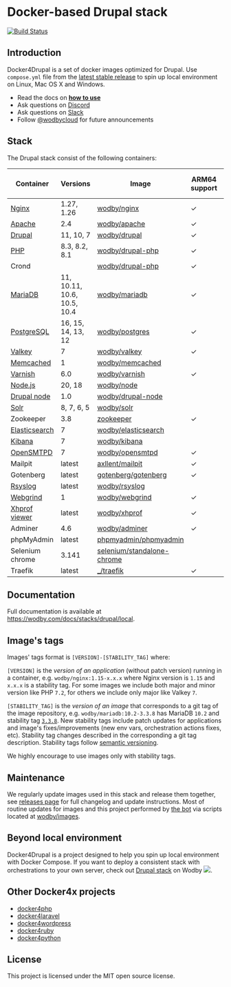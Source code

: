 # Docker-based Drupal stack

[![Build Status](https://github.com/wodby/docker4drupal/workflows/Run%20tests/badge.svg)](https://github.com/wodby/docker4drupal/actions)

## Introduction

Docker4Drupal is a set of docker images optimized for Drupal. Use `compose.yml` file from the [latest stable release](https://github.com/wodby/docker4drupal/releases) to spin up local environment on Linux, Mac OS X and Windows. 

* Read the docs on [**how to use**](https://wodby.com/docs/stacks/drupal/local#usage)
* Ask questions on [Discord](http://discord.wodby.com/)
* Ask questions on [Slack](http://slack.wodby.com/)
* Follow [@wodbycloud](https://twitter.com/wodbycloud) for future announcements

## Stack

The Drupal stack consist of the following containers:

| Container       | Versions                    | Image                        | ARM64 support | Enabled by default |
|-----------------|-----------------------------|------------------------------|---------------|--------------------|
| [Nginx]         | 1.27, 1.26                  | [wodby/nginx]                | ✓             | ✓                  |
| [Apache]        | 2.4                         | [wodby/apache]               | ✓             |                    |
| [Drupal]        | 11, 10, 7                   | [wodby/drupal]               | ✓             | ✓                  |
| [PHP]           | 8.3, 8.2, 8.1               | [wodby/drupal-php]           | ✓             |                    |
| Crond           |                             | [wodby/drupal-php]           | ✓             | ✓                  |
| [MariaDB]       | 11, 10.11, 10.6, 10.5, 10.4 | [wodby/mariadb]              | ✓             | ✓                  |
| [PostgreSQL]    | 16, 15, 14, 13, 12          | [wodby/postgres]             | ✓             |                    |
| [Valkey]        | 7                           | [wodby/valkey]               | ✓             |                    |
| [Memcached]     | 1                           | [wodby/memcached]            |               |                    |
| [Varnish]       | 6.0                         | [wodby/varnish]              | ✓             |                    |
| [Node.js]       | 20, 18                      | [wodby/node]                 |               |                    |
| [Drupal node]   | 1.0                         | [wodby/drupal-node]          |               |                    |
| [Solr]          | 8, 7, 6, 5                  | [wodby/solr]                 |               |                    |
| Zookeeper       | 3.8                         | [zookeeper]                  | ✓             |                    |
| [Elasticsearch] | 7                           | [wodby/elasticsearch]        |               |                    |
| [Kibana]        | 7                           | [wodby/kibana]               |               |                    |
| [OpenSMTPD]     | 7                           | [wodby/opensmtpd]            | ✓             |                    |
| Mailpit         | latest                      | [axllent/mailpit]            | ✓             | ✓                  |
| Gotenberg       | latest                      | [gotenberg/gotenberg]        | ✓             |                    |
| [Rsyslog]       | latest                      | [wodby/rsyslog]              |               |                    |
| [Webgrind]      | 1                           | [wodby/webgrind]             | ✓             |                    |
| [Xhprof viewer] | latest                      | [wodby/xhprof]               | ✓             |                    |
| Adminer         | 4.6                         | [wodby/adminer]              | ✓             |                    |
| phpMyAdmin      | latest                      | [phpmyadmin/phpmyadmin]      |               |                    |
| Selenium chrome | 3.141                       | [selenium/standalone-chrome] |               |                    |
| Traefik         | latest                      | [_/traefik]                  | ✓             | ✓                  |
 
## Documentation

Full documentation is available at https://wodby.com/docs/stacks/drupal/local.

## Image's tags

Images' tags format is `[VERSION]-[STABILITY_TAG]` where:

`[VERSION]` is the _version of an application_ (without patch version) running in a container, e.g. `wodby/nginx:1.15-x.x.x` where Nginx version is `1.15` and `x.x.x` is a stability tag. For some images we include both major and minor version like PHP `7.2`, for others we include only major like Valkey `7`. 

`[STABILITY_TAG]` is the _version of an image_ that corresponds to a git tag of the image repository, e.g. `wodby/mariadb:10.2-3.3.8` has MariaDB `10.2` and stability tag [`3.3.8`](https://github.com/wodby/mariadb/releases/tag/3.3.8). New stability tags include patch updates for applications and image's fixes/improvements (new env vars, orchestration actions fixes, etc). Stability tag changes described in the corresponding a git tag description. Stability tags follow [semantic versioning](https://semver.org/).

We highly encourage to use images only with stability tags.

## Maintenance

We regularly update images used in this stack and release them together, see [releases page](https://github.com/wodby/docker4drupal/releases) for full changelog and update instructions. Most of routine updates for images and this project performed by [the bot](https://github.com/wodbot) via scripts located at [wodby/images](https://github.com/wodby/images).

## Beyond local environment

Docker4Drupal is a project designed to help you spin up local environment with Docker Compose. If you want to deploy a consistent stack with orchestrations to your own server, check out [Drupal stack](https://wodby.com/stacks/drupal) on Wodby ![](https://www.google.com/s2/favicons?domain=wodby.com).

## Other Docker4x projects

* [docker4php](https://github.com/wodby/docker4php)
* [docker4laravel](https://github.com/wodby/docker4laravel)
* [docker4wordpress](https://github.com/wodby/docker4wordpress)
* [docker4ruby](https://github.com/wodby/docker4ruby)
* [docker4python](https://github.com/wodby/docker4python)
  

## License

This project is licensed under the MIT open source license.

[Apache]: https://wodby.com/docs/stacks/drupal/containers#apache
[Drupal node]: https://wodby.com/docs/stacks/drupal/containers#drupal-nodejs
[Drupal]: https://wodby.com/docs/stacks/drupal/containers#php
[Elasticsearch]: https://wodby.com/docs/stacks/elasticsearch
[Kibana]: https://wodby.com/docs/stacks/elasticsearch
[MariaDB]: https://wodby.com/docs/stacks/drupal/containers#mariadb
[Memcached]: https://wodby.com/docs/stacks/drupal/containers#memcached
[Nginx]: https://wodby.com/docs/stacks/drupal/containers#nginx
[Node.js]: https://wodby.com/docs/stacks/drupal/containers#nodejs
[OpenSMTPD]: https://wodby.com/docs/stacks/drupal/containers#opensmtpd
[PHP]: https://wodby.com/docs/stacks/drupal/containers#php
[PostgreSQL]: https://wodby.com/docs/stacks/drupal/containers#postgresql
[Redis]: https://wodby.com/docs/stacks/drupal/containers#redis
[Valkey]: https://wodby.com/docs/stacks/valkey/containers#valkey
[Rsyslog]: https://wodby.com/docs/stacks/drupal/containers#rsyslog
[Solr]: https://wodby.com/docs/stacks/drupal/containers#solr
[Varnish]: https://wodby.com/docs/stacks/drupal/containers#varnish
[Webgrind]: https://wodby.com/docs/stacks/drupal/containers#webgrind
[XHProf viewer]: https://wodby.com/docs/stacks/php/containers#xhprof-viewer

[_/traefik]: https://hub.docker.com/_/traefik
[gotenberg/gotenberg]: https://hub.docker.com/r/gotenberg/gotenberg
[axllent/mailpit]: https://hub.docker.com/r/axllent/mailpit
[phpmyadmin/phpmyadmin]: https://hub.docker.com/r/phpmyadmin/phpmyadmin
[selenium/standalone-chrome]: https://hub.docker.com/r/selenium/standalone-chrome
[wodby/adminer]: https://hub.docker.com/r/wodby/adminer
[wodby/apache]: https://github.com/wodby/apache
[wodby/drupal-node]: https://github.com/wodby/drupal-node
[wodby/drupal-php]: https://github.com/wodby/drupal-php
[wodby/drupal]: https://github.com/wodby/drupal
[wodby/elasticsearch]: https://github.com/wodby/elasticsearch
[wodby/kibana]: https://github.com/wodby/kibana
[wodby/mariadb]: https://github.com/wodby/mariadb
[wodby/memcached]: https://github.com/wodby/memcached
[wodby/nginx]: https://github.com/wodby/nginx
[wodby/node]: https://github.com/wodby/node
[wodby/opensmtpd]: https://github.com/wodby/opensmtpd
[wodby/postgres]: https://github.com/wodby/postgres
[wodby/valkey]: https://github.com/wodby/valkey
[wodby/rsyslog]: https://hub.docker.com/r/wodby/rsyslog
[wodby/solr]: https://github.com/wodby/solr
[wodby/varnish]: https://github.com/wodby/varnish
[wodby/webgrind]: https://hub.docker.com/r/wodby/webgrind
[wodby/xhprof]: https://hub.docker.com/r/wodby/xhprof
[zookeeper]: https://hub.docker.com/_/zookeeper
